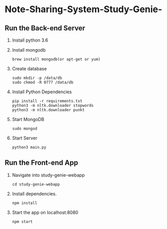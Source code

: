 # Note-Sharing-System-Study-Genie-

## Run the Back-end Server

1. Install python 3.6

2. Install mongodb

       brew install mongodb(or apt-get or yum)
3. Create database

       sudo mkdir -p /data/db
       sudo chmod -R 0777 /data/db

4. Install Python Dependencies

       pip install -r requirements.txt
       python3 -m nltk.downloader stopwords
       python3 -m nltk.downloader punkt

5. Start MongoDB

       sudo mongod

6. Start Server

       python3 main.py



## Run the Front-end App

1. Navigate into study-genie-webapp 

       cd study-genie-webapp

2. Install dependencies. 

       npm install

3. Start the app on localhost:8080

       npm start


 
